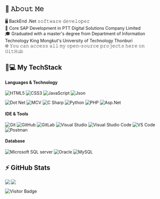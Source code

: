 ## :book: 𝙰𝚋𝚘𝚞𝚝 𝙼𝚎
🖥 BackEnd .Net 𝚜𝚘𝚏𝚝𝚠𝚊𝚛𝚎 𝚍𝚎𝚟𝚎𝚕𝚘𝚙𝚎𝚛 </br>
💼 Core SAP Development in PTT Digital Solutions Company Limited </br>
🎓 Graduated with a master's degree from Department of Information Technology King Mongkut's University of Technology Thonburi </br>
🌐 𝚈𝚘𝚞 𝚌𝚊𝚗 𝚊𝚌𝚌𝚎𝚜𝚜 𝚊𝚕𝚕 𝚖𝚢 𝚘𝚙𝚎𝚗-𝚜𝚘𝚞𝚛𝚌𝚎 𝚙𝚛𝚘𝚓𝚎𝚌𝚝𝚜 𝚑𝚎𝚛𝚎 𝚘𝚗 𝙶𝚒𝚝𝙷𝚞𝚋 </br>
## 🚀💻 My TechStack
  
#### Languages & Technology
  ![HTML5](	https://img.shields.io/badge/HTML5-E34F26?style=flat-square&logo=html5&logoColor=white)
  ![CSS3](https://img.shields.io/badge/CSS3-1572B6?style=flat-square&logo=css3)
  ![JavaScript](https://img.shields.io/badge/JavaScript-323330?style=flat-square&logo=JavaScript)
  ![Json](	https://img.shields.io/badge/json-5E5C5C?style=flat-square&logo=json)

  ![Dot Net](https://img.shields.io/badge/.NET-512BD4?style=flat-square&logo=dotnet)
  ![MCV](https://img.shields.io/badge/MCV-512BD4?style=flat-square&logo=mcv)
  ![C Sharp](	https://img.shields.io/badge/C%23-239120?style=flat-square&logo=c-sharp)
  ![Python](	https://img.shields.io/badge/Python-FFD43B?style=flat-square&logo=python)
  ![PHP](https://img.shields.io/badge/PHP-777BB4?style=flat-square&logo=php&logoColor=white)
  ![Asp.Net](https://img.shields.io/badge/Asp.Net-777BB4?style=flat-square&logo=Asp-dot-Net)
  
#### IDE & Tools
  ![Git](https://img.shields.io/badge/-Git-black?style=flat-square&logo=git)
  ![GitHub](https://img.shields.io/badge/-GitHub-181717?style=flat-square&logo=github)
  ![GitLab](https://img.shields.io/badge/-GitLab-330F63?style=flat-square&logo=gitlab)
  ![Visual Studio](https://img.shields.io/badge/Visual_Studio-5C2D91?style=flat-square&logo=visual-Studio)
  ![Visual Studio Code](	https://img.shields.io/badge/Visual_Studio_Code-0078D4?style=flat-square&logo=visual-Studio-Code)
  ![VS Code](https://img.shields.io/badge/-VS%20Code-007ACC?style=flat-square&logo=visual-studio-code)
  ![Postman](https://img.shields.io/badge/Postman-black?style=flat-square&logo=postman)
  
#### Database
  ![Microsoft SQL server](https://img.shields.io/badge/Microsoft%20SQL%20Server-CC2927?style=flat-square&logo=Microsoft-SQL-server)
  ![Oracle](https://img.shields.io/badge/Oracle-F80000?style=flat-square&logo=Oracle)
  ![MySQL](https://img.shields.io/badge/-MySQL-005C84?style=flat-square&logo=mysql&logoColor=white)

## ⚡ GitHub Stats

<img align="left" src="https://github-readme-stats.vercel.app/api?username=darkpiaro&show_icons=true&count_private=true&theme=gruvbox" />
<img src="https://github-readme-stats.vercel.app/api/top-langs/?username=darkpiaro&layout=compact&count_private=true&theme=gruvbox" />

![Visitor Badge](https://visitor-badge.laobi.icu/badge?page_id=rafi0101.rafi0101)
